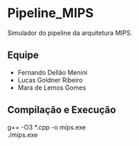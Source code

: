 # Pipeline_MIPS

Simulador do pipeline da arquitetura MIPS.

## Equipe
- Fernando Dellão Menini
- Lucas Goldner Ribeiro
- Mara de Lemos Gomes

## Compilação e Execução
g++ -O3 *.cpp -o mips.exe </br>
./mips.exe
